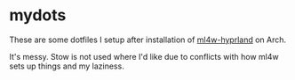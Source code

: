 # mydots
These are some dotfiles I setup after installation of [ml4w-hyprland](https://github.com/mylinuxforwork/dotfiles) on Arch.

It's messy. Stow is not used where I'd like due to conflicts with how ml4w sets up things and my laziness.
